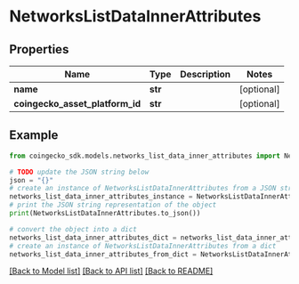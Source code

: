 # NetworksListDataInnerAttributes


## Properties

Name | Type | Description | Notes
------------ | ------------- | ------------- | -------------
**name** | **str** |  | [optional] 
**coingecko_asset_platform_id** | **str** |  | [optional] 

## Example

```python
from coingecko_sdk.models.networks_list_data_inner_attributes import NetworksListDataInnerAttributes

# TODO update the JSON string below
json = "{}"
# create an instance of NetworksListDataInnerAttributes from a JSON string
networks_list_data_inner_attributes_instance = NetworksListDataInnerAttributes.from_json(json)
# print the JSON string representation of the object
print(NetworksListDataInnerAttributes.to_json())

# convert the object into a dict
networks_list_data_inner_attributes_dict = networks_list_data_inner_attributes_instance.to_dict()
# create an instance of NetworksListDataInnerAttributes from a dict
networks_list_data_inner_attributes_from_dict = NetworksListDataInnerAttributes.from_dict(networks_list_data_inner_attributes_dict)
```
[[Back to Model list]](../README.md#documentation-for-models) [[Back to API list]](../README.md#documentation-for-api-endpoints) [[Back to README]](../README.md)


